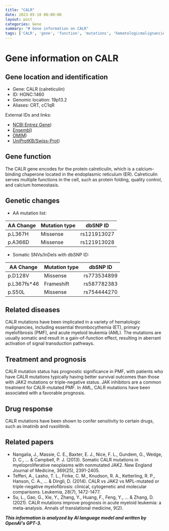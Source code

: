 ```yaml
---
title: "CALR"
date: 2023-05-10 00:00:00
layout: post
categories: Gene
summary: "# Gene information on CALR"
tags: ['CALR', 'gene', 'function', 'mutations', 'hematologicmalignancies', 'prognosis', 'drugresponse', 'myeloproliferativeneoplasms']
---
```


# Gene information on CALR

## Gene location and identification

- Gene: CALR (calreticulin)
- ID: HGNC:1460
- Genomic location: 19p13.2
- Aliases: CRT, cC1qR

External IDs and links:
- [NCBI Entrez Gene](https://www.ncbi.nlm.nih.gov/gene/811))
- [Ensembl](https://www.ensembl.org/Homo_sapiens/Gene/Summary?db=core;g=ENSG00000106211;r=19:13007896-13071754))
- [OMIM](https://www.omim.org/entry/109091))
- [UniProtKB/Swiss-Prot](https://www.uniprot.org/uniprot/P27797))

## Gene function

The CALR gene encodes for the protein calreticulin, which is a calcium-binding chaperone located in the endoplasmic reticulum (ER). Calreticulin serves multiple functions in the cell, such as protein folding, quality control, and calcium homeostasis.

## Genetic changes

- AA mutation list:

|AA Change|Mutation type|dbSNP ID|
|---------|------------|--------|
|p.L367H|Missense|rs121913027|
|p.A366D|Missense|rs121913028|

- Somatic SNVs/InDels with dbSNP ID:

|AA Change|Mutation type|dbSNP ID|
|---------|------------|--------|
|p.D128V|Missense|rs773534899|
|p.L367fs*46|Frameshift|rs587782383|
|p.S50L|Missense|rs754444270|

## Related diseases

CALR mutations have been implicated in a variety of hematologic malignancies, including essential thrombocythemia (ET), primary myelofibrosis (PMF), and acute myeloid leukemia (AML). The mutations are usually somatic and result in a gain-of-function effect, resulting in aberrant activation of signal transduction pathways.

## Treatment and prognosis

CALR mutation status has prognostic significance in PMF, with patients who have CALR mutations typically having better survival outcomes than those with JAK2 mutations or triple-negative status. JAK inhibitors are a common treatment for CALR-mutated PMF. In AML, CALR mutations have been associated with a favorable prognosis.

## Drug response

CALR mutations have been shown to confer sensitivity to certain drugs, such as imatinib and ruxolitinib.

## Related papers

- Nangalia, J., Massie, C. E., Baxter, E. J., Nice, F. L., Gundem, G., Wedge, D. C., ... & Campbell, P. J. (2013). Somatic CALR mutations in myeloproliferative neoplasms with nonmutated JAK2. New England Journal of Medicine, 369(25), 2391-2405.
- Tefferi, A., Lasho, T. L., Finke, C. M., Knudson, R. A., Ketterling, R. P., Hanson, C. A., ... & Dingli, D. (2014). CALR vs JAK2 vs MPL-mutated or triple-negative myelofibrosis: clinical, cytogenetic and molecular comparisons. Leukemia, 28(7), 1472-1477.
- Su, L., Gao, G., Xie, Y., Zhang, Y., Huang, F., Feng, Y., ... & Zhang, D. (2021). CALR mutations improve prognosis in acute myeloid leukemia: a meta-analysis. Annals of translational medicine, 9(2).

**_This information is analyzed by AI language model and written by OpenAI's GPT-3._**